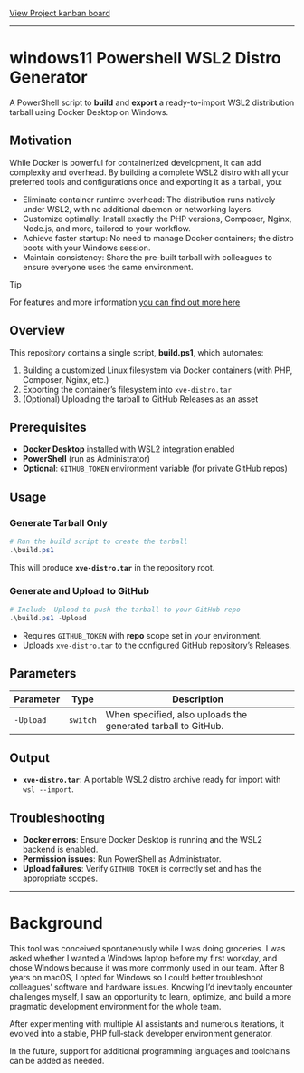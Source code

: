 <a href="https://github.com/users/jonasvanderhaegen-xve/projects/1">View Project kanban board</a>

---

# windows11 Powershell WSL2 Distro Generator

A PowerShell script to **build** and **export** a ready-to-import WSL2 distribution tarball using Docker Desktop on Windows.

## Motivation

While Docker is powerful for containerized development, it can add complexity and overhead. By building a complete WSL2 distro with all your preferred tools and configurations once and exporting it as a tarball, you:

- Eliminate container runtime overhead: The distribution runs natively under WSL2, with no additional daemon or networking layers.
- Customize optimally: Install exactly the PHP versions, Composer, Nginx, Node.js, and more, tailored to your workflow.
- Achieve faster startup: No need to manage Docker containers; the distro boots with your Windows session.
- Maintain consistency: Share the pre-built tarball with colleagues to ensure everyone uses the same environment.

> [!TIP]
> For features and more information [you can find out more here](https://github.com/jonasvanderhaegen-xve/windows-powershell-wsl-distro-importer)

## Overview

This repository contains a single script, **build.ps1**, which automates:

1. Building a customized Linux filesystem via Docker containers (with PHP, Composer, Nginx, etc.)
2. Exporting the container’s filesystem into `xve-distro.tar`
3. (Optional) Uploading the tarball to GitHub Releases as an asset

## Prerequisites

* **Docker Desktop** installed with WSL2 integration enabled
* **PowerShell** (run as Administrator)
* **Optional**: `GITHUB_TOKEN` environment variable (for private GitHub repos)

## Usage

### Generate Tarball Only

```powershell
# Run the build script to create the tarball
.\build.ps1
```

This will produce **`xve-distro.tar`** in the repository root.

### Generate and Upload to GitHub

```powershell
# Include -Upload to push the tarball to your GitHub repo
.\build.ps1 -Upload
```

* Requires `GITHUB_TOKEN` with **repo** scope set in your environment.
* Uploads `xve-distro.tar` to the configured GitHub repository’s Releases.

## Parameters

| Parameter | Type     | Description                                                   |
| --------- | -------- | ------------------------------------------------------------- |
| `-Upload` | `switch` | When specified, also uploads the generated tarball to GitHub. |

## Output

* **`xve-distro.tar`**: A portable WSL2 distro archive ready for import with `wsl --import`.

## Troubleshooting

* **Docker errors**: Ensure Docker Desktop is running and the WSL2 backend is enabled.
* **Permission issues**: Run PowerShell as Administrator.
* **Upload failures**: Verify `GITHUB_TOKEN` is correctly set and has the appropriate scopes.

---

# Background

This tool was conceived spontaneously while I was doing groceries. I was asked whether I wanted a Windows laptop before my first workday, and chose Windows because it was more commonly used in our team. After 8 years on macOS, I opted for Windows so I could better troubleshoot colleagues’ software and hardware issues. Knowing I’d inevitably encounter challenges myself, I saw an opportunity to learn, optimize, and build a more pragmatic development environment for the whole team.

After experimenting with multiple AI assistants and numerous iterations, it evolved into a stable, PHP full‑stack developer environment generator. 

In the future, support for additional programming languages and toolchains can be added as needed.
